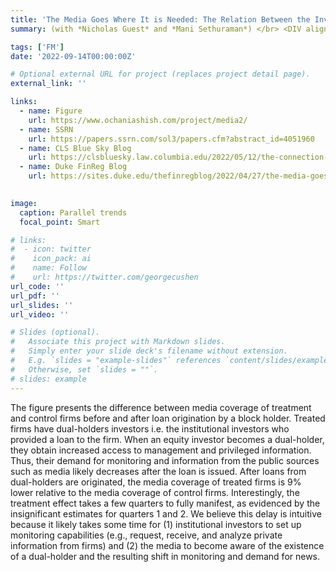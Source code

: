 ```yaml
---
title: 'The Media Goes Where It is Needed: The Relation Between the Investor Base and Media Coverage'
summary: (with *Nicholas Guest* and *Mani Sethuraman*) </br> <DIV align="justify"> We provide evidence that a firm’s investor base is a key factor in determining its media coverage. Using a large sample of U.S. public companies spanning the period 2000-2019, we find that firm-specific media coverage is negatively associated with leverage. Our results suggest the media caters relatively more to equity investors, who largely rely on public information, than to debt investors, who are often privy to privileged information. We arrive at similar conclusions when we exploit plausibly exogenous changes in investor base and investor access to privileged information. Among debt investors, the media appears to cater to public bond holders more than private banks. Among equity investors, the media appears to cater to quasi-index institutions. Additionally, cross-sectional variation in media coverage based on investment and article types reveals that the media’s role is far more nuanced than previously documented. Overall, our findings suggest that financial media coverage is significantly influenced by less sophisticated professional investors’ demand for information to help monitor firms. </DIV>

tags: ['FM']
date: '2022-09-14T00:00:00Z'

# Optional external URL for project (replaces project detail page).
external_link: ''

links:
  - name: Figure
    url: https://www.ochaniashish.com/project/media2/
  - name: SSRN
    url: https://papers.ssrn.com/sol3/papers.cfm?abstract_id=4051960
  - name: CLS Blue Sky Blog
    url: https://clsbluesky.law.columbia.edu/2022/05/12/the-connection-between-a-firms-investor-base-and-media-coverage/
  - name: Duke FinReg Blog
    url: https://sites.duke.edu/thefinregblog/2022/04/27/the-media-goes-where-theyre-needed-the-relation-between-firms-investor-base-and-media-coverage/
    

image: 
  caption: Parallel trends
  focal_point: Smart

# links:
#  - icon: twitter
#    icon_pack: ai
#    name: Follow
#    url: https://twitter.com/georgecushen
url_code: ''
url_pdf: ''
url_slides: ''
url_video: ''

# Slides (optional).
#   Associate this project with Markdown slides.
#   Simply enter your slide deck's filename without extension.
#   E.g. `slides = "example-slides"` references `content/slides/example-slides.md`.
#   Otherwise, set `slides = ""`.
# slides: example
---
```


The figure presents the difference between media coverage of treatment and control firms before and after loan origination by a block holder. Treated firms have dual-holders investors i.e. the institutional investors who provided a loan to the firm. When an equity investor becomes a dual-holder, they obtain increased access to management and privileged information. Thus, their demand for monitoring and information from the public sources such as media likely decreases after the loan is issued. After loans from dual-holders are originated, the media coverage of treated firms is 9% lower relative to the media coverage of control firms. Interestingly, the treatment effect takes a few quarters to fully manifest, as evidenced by the insignificant estimates for quarters 1 and 2. We believe this delay is intuitive because it likely takes some time for (1) institutional investors to set up monitoring capabilities (e.g., request, receive, and analyze private information from firms) and (2) the media to become aware of the existence of a dual-holder and the resulting shift in monitoring and demand for news. 


